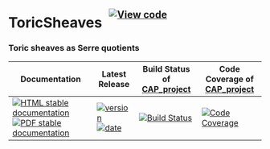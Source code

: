 <!-- BEGIN HEADER -->
# ToricSheaves&ensp;<sup><sup>[![View code][code-img]][code-url]</sup></sup>

### Toric sheaves as Serre quotients

| Documentation | Latest Release | Build Status of [CAP_project](/../../) | Code Coverage of [CAP_project](/../../) |
| ------------- | -------------- | ------------ | ------------- |
| [![HTML stable documentation][html-img]][html-url] [![PDF stable documentation][pdf-img]][pdf-url] | [![version][version-img]][version-url] [![date][date-img]][date-url] | [![Build Status][tests-img]][tests-url] | [![Code Coverage][codecov-img]][codecov-url] |

<!-- END HEADER -->
<!-- BEGIN FOOTER -->
[html-img]: https://img.shields.io/badge/🔗%20HTML-stable-blue.svg
[html-url]: https://homalg-project.github.io/CAP_project/ToricSheaves/doc/chap0_mj.html

[pdf-img]: https://img.shields.io/badge/🔗%20PDF-stable-blue.svg
[pdf-url]: https://homalg-project.github.io/CAP_project/ToricSheaves/download_pdf.html

[version-img]: https://img.shields.io/endpoint?url=https://homalg-project.github.io/CAP_project/ToricSheaves/badge_version.json&label=🔗%20version&color=yellow
[version-url]: https://homalg-project.github.io/CAP_project/ToricSheaves/view_release.html

[date-img]: https://img.shields.io/endpoint?url=https://homalg-project.github.io/CAP_project/ToricSheaves/badge_date.json&label=🔗%20released%20on&color=yellow
[date-url]: https://homalg-project.github.io/CAP_project/ToricSheaves/view_release.html

[tests-img]: https://github.com/homalg-project/CAP_project/workflows/Tests/badge.svg?branch=master
[tests-url]: https://github.com/homalg-project/CAP_project/actions?query=workflow%3ATests+branch%3Amaster

[codecov-img]: https://codecov.io/gh/homalg-project/CAP_project/branch/master/graph/badge.svg
[codecov-url]: https://codecov.io/gh/homalg-project/CAP_project

[code-img]: https://img.shields.io/badge/-View%20code-blue?logo=github
[code-url]: https://github.com/homalg-project/CAP_project/tree/master/ToricSheaves#top
<!-- END FOOTER -->
